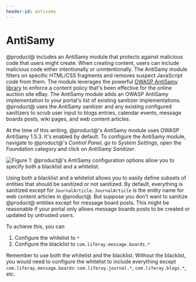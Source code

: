 ```yaml
---
header-id: antisamy
---
```


# AntiSamy

@product@ includes an AntiSamy module that protects against malicious code that
users might create. When creating content, users can include malicious code
either intentionally or unintentionally. The AntiSamy module filters on
specific HTML/CSS fragments and removes suspect JavaScript code from them. The
module leverages the powerful
[OWASP AntiSamy library](https://www.owasp.org/index.php/Category:OWASP_AntiSamy_Project)
to enforce a content policy that's been effective for the online auction site
eBay. The AntiSamy module adds an OWASP AntiSamy implementation to your
portal's list of existing sanitizer implementations. @product@ uses the
AntiSamy sanitizer and any existing configured sanitizers to scrub user input
to blogs entries, calendar events, message boards posts, wiki pages, and web
content articles.

At the time of this writing, @product@'s AntiSamy module uses OWASP AntiSamy
1.5.3. It's enabled by default. To configure the AntiSamy module, navigate to
@product@'s *Control Panel*, go to *System Settings*, open the *Foundation*
category and click on *AntiSamy Sanitizer*.

![Figure 1: @product@'s AntiSamy configuration options allow you to specify both a blacklist and a whitelist.](../../../images/antisamy.png)

Using both a blacklist and a whitelist allows you to easily define subsets of
entities that should be sanitized or not sanitized. By default, everything is
sanitized except for `JournalArticle`. `JournalArticle` is the entity name for
web content articles in @product@. But suppose you don't want to sanitize @product@
entities except for message board posts. This might be reasonable if your
portal only allows message boards posts to be created or updated by untrusted
users.

To achieve this, you can

1. Configure the whitelist to `*`
2. Configure the blacklist to `com.liferay.message.boards.*`

Remember to use both the whitelist and the blacklist. Without the blacklist,
you would need to configure the whitelist to include everything except
`com.liferay.message.boards`: `com.liferay.journal.*`, `com.liferay.blogs.*`,
etc.
